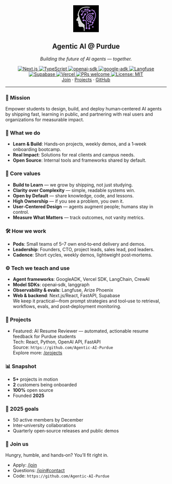 <div align="center">
  <img src="image.png" alt="Agentic AI @ Purdue" height="84" />
  <h2>Agentic AI @ Purdue</h2>
  <p><em>Building the future of AI agents — together.</em></p>

  <a href="https://nextjs.org">
    <img alt="Next.js" src="https://img.shields.io/badge/Next.js-000000?logo=nextdotjs&logoColor=white">
  </a>
  <a href="https://www.typescriptlang.org/">
    <img alt="TypeScript" src="https://img.shields.io/badge/TypeScript-3178C6?logo=typescript&logoColor=white">
  </a>
  <a href="https://github.com/openai/openai-node">
    <img alt="openai-sdk" src="https://img.shields.io/badge/openai--sdk-412991?logo=openai&logoColor=white">
  </a>
  <a href="#">
    <img alt="google-adk" src="https://img.shields.io/badge/google--adk-4285F4?logo=google&logoColor=white">
  </a>
  <a href="https://langfuse.com/">
    <img alt="Langfuse" src="https://img.shields.io/badge/Langfuse-0A0A0A?logoColor=white">
  </a>
  <a href="https://supabase.com/">
    <img alt="Supabase" src="https://img.shields.io/badge/Supabase-3FCF8E?logo=supabase&logoColor=white">
  </a>
  <a href="https://vercel.com/">
    <img alt="Vercel" src="https://img.shields.io/badge/Deploy-Vercel-000000?logo=vercel&logoColor=white">
  </a>
  <a href="#">
    <img alt="PRs welcome" src="https://img.shields.io/badge/PRs-welcome-brightgreen">
  </a>
  <a href="#">
    <img alt="License: MIT" src="https://img.shields.io/badge/License-MIT-yellow">
  </a>

  <br/>
  <a href="/join">Join</a>
  ·
  <a href="/projects">Projects</a>
  ·
  <a href="https://github.com/Agentic-AI-Purdue">GitHub</a>
</div>

---

### 🚀 Mission
Empower students to design, build, and deploy human‑centered AI agents by shipping fast, learning in public, and partnering with real users and organizations for measurable impact.

### 🧠 What we do
- **Learn & Build**: Hands‑on projects, weekly demos, and a 1‑week onboarding bootcamp.
- **Real Impact**: Solutions for real clients and campus needs.
- **Open Source**: Internal tools and frameworks shared by default.

### 🧭 Core values
- **Build to Learn** — we grow by shipping, not just studying.  
- **Clarity over Complexity** — simple, readable systems win.  
- **Open by Default** — share knowledge, code, and lessons.  
- **High Ownership** — if you see a problem, you own it.  
- **User‑Centered Design** — agents augment people; humans stay in control.  
- **Measure What Matters** — track outcomes, not vanity metrics.

### 🛠️ How we work
- **Pods**: Small teams of 5–7 own end‑to‑end delivery and demos.
- **Leadership**: Founders, CTO, project leads, sales lead, pod leaders.
- **Cadence**: Short cycles, weekly demos, lightweight post‑mortems.

### ⚙️ Tech we teach and use
- **Agent frameworks**: GoogleADK, Vercel SDK, LangChain, CrewAI  
- **Model SDKs**: openai‑sdk, langgraph 
- **Observability & evals**: Langfuse, Arize Phoenix  
- **Web & backend**: Next.js/React, FastAPI, Supabase  
We keep it practical—from prompt strategies and tool‑use to retrieval, workflows, evals, and post‑deployment monitoring.

### 💼 Projects
- Featured: AI Resume Reviewer — automated, actionable resume feedback for Purdue students  
  Tech: React, Python, OpenAI API, FastAPI  
  Source: `https://github.com/Agentic-AI-Purdue`  
Explore more: [/projects](/projects)

### 📊 Snapshot
- **5+** projects in motion
- **2** customers being onboarded
- **100%** open source
- Founded **2025**

### 🎯 2025 goals
- 50 active members by December
- Inter‑university collaborations
- Quarterly open‑source releases and public demos

### 🙌 Join us
Hungry, humble, and hands‑on? You’ll fit right in.  
- Apply: [/join](/join)  
- Questions: [/join#contact](/join#contact)  
- Code: `https://github.com/Agentic-AI-Purdue`
